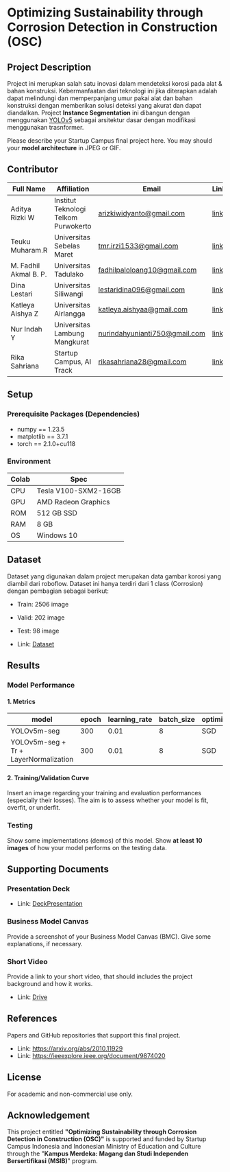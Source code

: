 # Optimizing Sustainability through Corrosion Detection in Construction (OSC)

## Project Description
Project ini merupkan salah satu inovasi dalam mendeteksi korosi pada alat & bahan konstruksi. Kebermanfaatan dari teknologi ini jika diterapkan adalah dapat melindungi dan memperpanjang umur pakai alat dan bahan konstruksi dengan memberikan solusi deteksi yang akurat dan dapat diandalkan. Project <b>Instance Segmentation</b> ini dibangun dengan menggunakan <a href="https://github.com/ultralytics/yolov5">YOLOv5</a> sebagai arsitektur dasar dengan modifikasi menggunakan trasnformer. 

Please describe your Startup Campus final project here. You may should your <b>model architecture</b> in JPEG or GIF.

## Contributor
| Full Name | Affiliation | Email | LinkedIn | Role |
| --- | --- | --- | --- | --- |
| Aditya Rizki W | Institut Teknologi Telkom Purwokerto | arizkiwidyanto@gmail.com | [link](https://linkedin.com/in/aditya-rizki-widyanto-393233237) | Team Lead |
| Teuku Muharam.R | Universitas Sebelas Maret | tmr.irzi1533@gmail.com | [link](https://linkedin.com/in/teukumuharamr) | Team Member |
| M. Fadhil Akmal B. P. | Universitas Tadulako | fadhilpaloloang10@gmail.com | [link](https://linkedin.com/in/fadhil-akmal) |Team Member |
| Dina Lestari | Universitas Siliwangi | lestaridina096@gmail.com | [link](https://linkedin.com/in/dina-lestari-a983b9218) | Team Member |
| Katleya Aishya Z | Universitas Airlangga | katleya.aishyaa@gmail.com | [link](https://linkedin.com/in/katleya-aishya-zaldi) | Team Member |
| Nur Indah Y | Universitas Lambung Mangkurat | nurindahyunianti750@gmail.com | [link](https://linkedin.com/in/nur-indah-yunianti) | Team Member |
| Rika Sahriana | Startup Campus, AI Track | rikasahriana28@gmail.com | [link](https://linkedin.com/in/rikasahriana) | Supervisor |

## Setup
### Prerequisite Packages (Dependencies)
- numpy == 1.23.5
- matplotlib == 3.7.1
- torch == 2.1.0+cu118

### Environment
| Colab | Spec |
| --- | --- |
| CPU | Tesla V100-SXM2-16GB |
| GPU | AMD Radeon Graphics |
| ROM | 512 GB SSD |
| RAM | 8 GB |
| OS | Windows 10 |

## Dataset
Dataset yang digunakan dalam project merupakan data gambar korosi yang diambil dari roboflow. Dataset ini hanya terdiri dari 1 class (Corrosion) dengan pembagian sebagai berikut:
- Train: 2506 image
- Valid: 202 image
- Test: 98 image

- Link: [Dataset](https://universe.roboflow.com/cawilcorrosionsegmentation/instance-corrosion/dataset/2)

## Results
### Model Performance

#### 1. Metrics

| model | epoch | learning_rate | batch_size | optimizer | Precision | Recall | mAP50 | mAP90 |
| --- | --- | --- | --- | --- | --- | --- | --- | --- |
| YOLOv5m-seg | 300 |  0.01 | 8 | SGD | 79.2% | 62.8% | 68.3% | 0.453 |
| YOLOv5m-seg + Tr + LayerNormalization | 300 | 0.01 | 8 | SGD | 82.1% | 62.4% | 70.6% | 0.459 |

#### 2. Training/Validation Curve
Insert an image regarding your training and evaluation performances (especially their losses). The aim is to assess whether your model is fit, overfit, or underfit.
 
### Testing
Show some implementations (demos) of this model. Show **at least 10 images** of how your model performs on the testing data.

## Supporting Documents
### Presentation Deck
- Link: [DeckPresentation](https://www.canva.com/design/DAF1YB7t8Q8/6fdAcb7snmG49KSVpEWHig/edit)

### Business Model Canvas
Provide a screenshot of your Business Model Canvas (BMC). Give some explanations, if necessary.

### Short Video
Provide a link to your short video, that should includes the project background and how it works.
- Link: [Drive](https://drive.google.com/file/d/16cCMMrxlAwGHLqBxjvRePQ5L6SpDYAiK/view?usp=drivesdk)

## References
Papers and GitHub repositories that support this final project.
- Link: https://arxiv.org/abs/2010.11929
- Link: https://ieeexplore.ieee.org/document/9874020

## License
For academic and non-commercial use only.

## Acknowledgement
This project entitled <b>"Optimizing Sustainability through Corrosion Detection in Construction (OSC)"</b> is supported and funded by Startup Campus Indonesia and Indonesian Ministry of Education and Culture through the "**Kampus Merdeka: Magang dan Studi Independen Bersertifikasi (MSIB)**" program.
